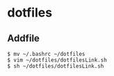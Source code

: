 # dotfiles

## Addfile

```
$ mv ~/.bashrc ~/dotfiles
$ vim ~/dotfiles/dotfilesLink.sh
$ sh ~/dotfiles/dotfilesLink.sh
```

